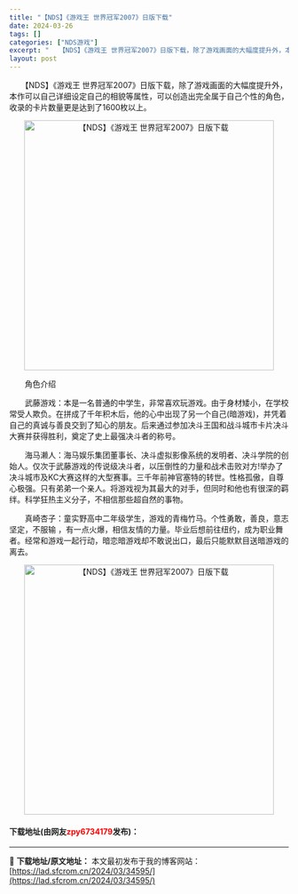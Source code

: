 ```yaml
---
title: "【NDS】《游戏王 世界冠军2007》日版下载"
date: 2024-03-26
tags: []
categories: ["NDS游戏"]
excerpt: "　　【NDS】《游戏王 世界冠军2007》日版下载，除了游戏画面的大幅度提升外，本作可以自己详细设定自己的相貌等属性，可以创造出完全属于自己个性的角色，收录的卡片数量更是达到了1600枚以上。 　　角色介绍 　　武藤游戏：本是一名普通的中学生，非常喜欢玩游戏。由于身材矮小，在学校常受人欺负。在拼成了&hellip;"
layout: post
---
```


 <p>　　【NDS】《游戏王 世界冠军2007》日版下载，除了游戏画面的大幅度提升外，本作可以自己详细设定自己的相貌等属性，可以创造出完全属于自己个性的角色，收录的卡片数量更是达到了1600枚以上。</p> <p align="center"><img align="" border="0" src="https://lad.sfcrom.cn/wp-content/uploads/2024/03/20240326_66022e6556d50.jpg" width="450" alt="【NDS】《游戏王 世界冠军2007》日版下载" /></p> <p>　　角色介绍</p> <p>　　武藤游戏：本是一名普通的中学生，非常喜欢玩游戏。由于身材矮小，在学校常受人欺负。在拼成了千年积木后，他的心中出现了另一个自己(暗游戏)，并凭着自己的真诚与善良交到了知心的朋友。后来通过参加决斗王国和战斗城市卡片决斗大赛并获得胜利，奠定了史上最强决斗者的称号。</p> <p>　　海马濑人：海马娱乐集团董事长、决斗虚拟影像系统的发明者、决斗学院的创始人。仅次于武藤游戏的传说级决斗者，以压倒性的力量和战术击败对方!举办了决斗城市及KC大赛这样的大型赛事。三千年前神官塞特的转世。性格孤傲，自尊心极强。只有弟弟一个亲人。将游戏视为其最大的对手，但同时和他也有很深的羁绊。科学狂热主义分子，不相信那些超自然的事物。</p> <p>　　真崎杏子：童实野高中二年级学生，游戏的青梅竹马。个性勇敢，善良，意志坚定，不服输 ，有一点火爆，相信友情的力量。毕业后想前往纽约，成为职业舞者。经常和游戏一起行动，暗恋暗游戏却不敢说出口，最后只能默默目送暗游戏的离去。</p> <p align="center"><img align="" border="0" src="https://lad.sfcrom.cn/wp-content/uploads/2024/03/20240326_66022e65b7be0.jpg" width="450" alt="【NDS】《游戏王 世界冠军2007》日版下载" /></p> <p><h4>下载地址(由网友<font color="red">zpy6734179</font>发布)：</h4></p> 

---
📖 **下载地址/原文地址：** 本文最初发布于我的博客网站：[https://lad.sfcrom.cn/2024/03/34595/](https://lad.sfcrom.cn/2024/03/34595/)
